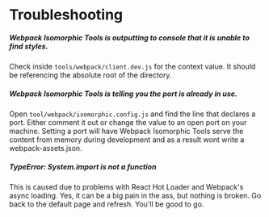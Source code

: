 Troubleshooting
============

##### Webpack Isomorphic Tools is outputting to console that it is unable to find styles.  

Check inside `tools/webpack/client.dev.js` for the context value. It should be referencing the absolute root of the directory.  

##### Webpack Isomorphic Tools is telling you the port is already in use. 

Open `tool/webpack/isomorphic.config.js` and find the line that declares a port. Either comment it out or change the value to an open port on your machine. Setting a port will have Webpack Isomorphic Tools serve the content from memory during development and as a result wont write a webpack-assets.json.

##### TypeError: System.import is not a function

This is caused due to problems with React Hot Loader and Webpack's async loading. Yes, it can be a big pain in the ass, but nothing is broken. Go back to the default page and refresh. You'll be good to go.

